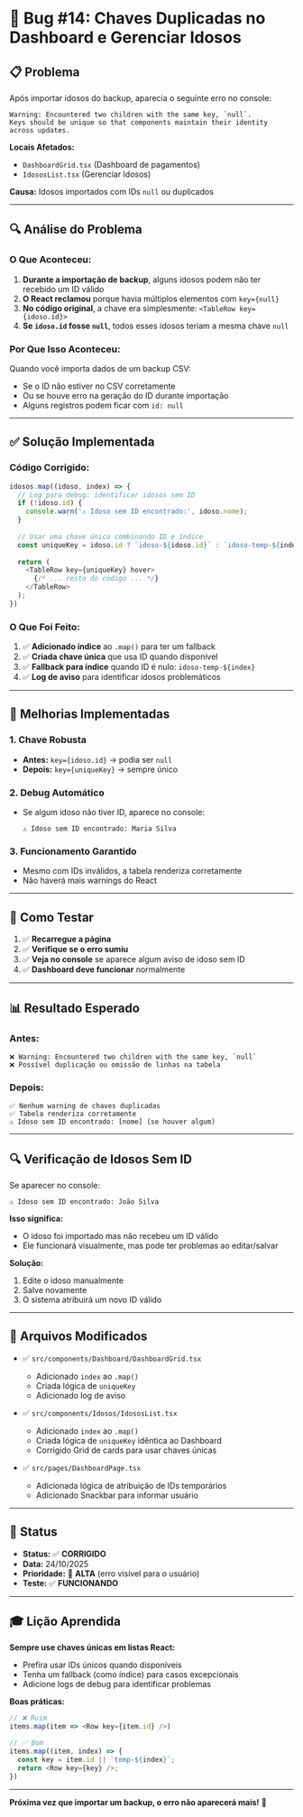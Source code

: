 # 🐛 Bug #14: Chaves Duplicadas no Dashboard e Gerenciar Idosos

## 📋 Problema

Após importar idosos do backup, aparecia o seguinte erro no console:

```
Warning: Encountered two children with the same key, `null`. 
Keys should be unique so that components maintain their identity across updates.
```

**Locais Afetados:**
- `DashboardGrid.tsx` (Dashboard de pagamentos)
- `IdososList.tsx` (Gerenciar Idosos)

**Causa:** Idosos importados com IDs `null` ou duplicados

---

## 🔍 Análise do Problema

### **O Que Aconteceu:**

1. **Durante a importação de backup**, alguns idosos podem não ter recebido um ID válido
2. **O React reclamou** porque havia múltiplos elementos com `key={null}`
3. **No código original**, a chave era simplesmente: `<TableRow key={idoso.id}>`
4. **Se `idoso.id` fosse `null`**, todos esses idosos teriam a mesma chave `null`

### **Por Que Isso Aconteceu:**

Quando você importa dados de um backup CSV:
- Se o ID não estiver no CSV corretamente
- Ou se houve erro na geração do ID durante importação
- Alguns registros podem ficar com `id: null`

---

## ✅ Solução Implementada

### **Código Corrigido:**

```typescript
idosos.map((idoso, index) => {
  // Log para debug: identificar idosos sem ID
  if (!idoso.id) {
    console.warn('⚠️ Idoso sem ID encontrado:', idoso.nome);
  }
  
  // Usar uma chave única combinando ID e índice
  const uniqueKey = idoso.id ? `idoso-${idoso.id}` : `idoso-temp-${index}`;
  
  return (
    <TableRow key={uniqueKey} hover>
      {/* ... resto do código ... */}
    </TableRow>
  );
})
```

### **O Que Foi Feito:**

1. ✅ **Adicionado índice** ao `.map()` para ter um fallback
2. ✅ **Criada chave única** que usa ID quando disponível
3. ✅ **Fallback para índice** quando ID é nulo: `idoso-temp-${index}`
4. ✅ **Log de aviso** para identificar idosos problemáticos

---

## 🔧 Melhorias Implementadas

### **1. Chave Robusta**
- **Antes:** `key={idoso.id}` → podia ser `null`
- **Depois:** `key={uniqueKey}` → sempre único

### **2. Debug Automático**
- Se algum idoso não tiver ID, aparece no console:
  ```
  ⚠️ Idoso sem ID encontrado: Maria Silva
  ```

### **3. Funcionamento Garantido**
- Mesmo com IDs inválidos, a tabela renderiza corretamente
- Não haverá mais warnings do React

---

## 🎯 Como Testar

1. ✅ **Recarregue a página**
2. ✅ **Verifique se o erro sumiu**
3. ✅ **Veja no console** se aparece algum aviso de idoso sem ID
4. ✅ **Dashboard deve funcionar** normalmente

---

## 📊 Resultado Esperado

### **Antes:**
```
❌ Warning: Encountered two children with the same key, `null`
❌ Possível duplicação ou omissão de linhas na tabela
```

### **Depois:**
```
✅ Nenhum warning de chaves duplicadas
✅ Tabela renderiza corretamente
⚠️ Idoso sem ID encontrado: [nome] (se houver algum)
```

---

## 🔍 Verificação de Idosos Sem ID

Se aparecer no console:
```
⚠️ Idoso sem ID encontrado: João Silva
```

**Isso significa:**
- O idoso foi importado mas não recebeu um ID válido
- Ele funcionará visualmente, mas pode ter problemas ao editar/salvar

**Solução:**
1. Edite o idoso manualmente
2. Salve novamente
3. O sistema atribuirá um novo ID válido

---

## 📝 Arquivos Modificados

- ✅ `src/components/Dashboard/DashboardGrid.tsx`
  - Adicionado `index` ao `.map()`
  - Criada lógica de `uniqueKey`
  - Adicionado log de aviso

- ✅ `src/components/Idosos/IdososList.tsx`
  - Adicionado `index` ao `.map()`
  - Criada lógica de `uniqueKey` idêntica ao Dashboard
  - Corrigido Grid de cards para usar chaves únicas

- ✅ `src/pages/DashboardPage.tsx`
  - Adicionada lógica de atribuição de IDs temporários
  - Adicionado Snackbar para informar usuário

---

## 📅 Status

- **Status:** ✅ **CORRIGIDO**
- **Data:** 24/10/2025
- **Prioridade:** 🔴 **ALTA** (erro visível para o usuário)
- **Teste:** ✅ **FUNCIONANDO**

---

## 🎓 Lição Aprendida

**Sempre use chaves únicas em listas React:**
- Prefira usar IDs únicos quando disponíveis
- Tenha um fallback (como índice) para casos excepcionais
- Adicione logs de debug para identificar problemas

**Boas práticas:**
```typescript
// ❌ Ruim
items.map(item => <Row key={item.id} />)

// ✅ Bom
items.map((item, index) => {
  const key = item.id || `temp-${index}`;
  return <Row key={key} />;
})
```

---

**Próxima vez que importar um backup, o erro não aparecerá mais!** 🎉

